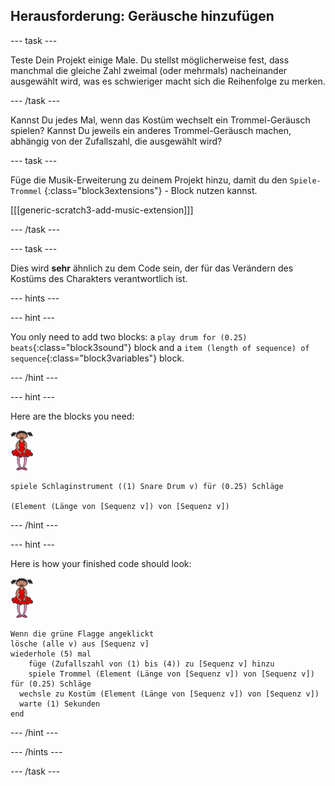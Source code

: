 ## Herausforderung: Geräusche hinzufügen

\--- task \---

Teste Dein Projekt einige Male. Du stellst möglicherweise fest, dass manchmal die gleiche Zahl zweimal (oder mehrmals) nacheinander ausgewählt wird, was es schwieriger macht sich die Reihenfolge zu merken.

\--- /task \---

Kannst Du jedes Mal, wenn das Kostüm wechselt ein Trommel-Geräusch spielen? Kannst Du jeweils ein anderes Trommel-Geräusch machen, abhängig von der Zufallszahl, die ausgewählt wird?

\--- task \---

Füge die Musik-Erweiterung zu deinem Projekt hinzu, damit du den `Spiele-Trommel` {:class="block3extensions"} - Block nutzen kannst.

[[[generic-scratch3-add-music-extension]]]

\--- /task \---

\--- task \---

Dies wird **sehr** ähnlich zu dem Code sein, der für das Verändern des Kostüms des Charakters verantwortlich ist.

\--- hints \---

\--- hint \---

You only need to add two blocks: a `play drum for (0.25) beats`{:class="block3sound"} block and a `item (length of sequence) of sequence`{:class="block3variables"} block.

\--- /hint \---

\--- hint \---

Here are the blocks you need:

![ballerina](images/ballerina.png)

```blocks3
spiele Schlaginstrument ((1) Snare Drum v) für (0.25) Schläge

(Element (Länge von [Sequenz v]) von [Sequenz v])
```

\--- /hint \---

\--- hint \---

Here is how your finished code should look:

![ballerina](images/ballerina.png)

```blocks3
Wenn die grüne Flagge angeklickt
lösche (alle v) aus [Sequenz v]
wiederhole (5) mal 
    füge (Zufallszahl von (1) bis (4)) zu [Sequenz v] hinzu
    spiele Trommel (Element (Länge von [Sequenz v]) von [Sequenz v]) für (0.25) Schläge
  wechsle zu Kostüm (Element (Länge von [Sequenz v]) von [Sequenz v])
  warte (1) Sekunden
end
```

\--- /hint \---

\--- /hints \---

\--- /task \---